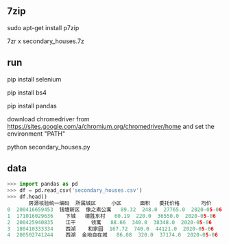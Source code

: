 ## 7zip

sudo apt-get install p7zip

7zr x secondary_houses.7z

## run

pip install selenium

pip install bs4

pip install pandas

download chromedriver from https://sites.google.com/a/chromium.org/chromedriver/home and set the environment "PATH"

python secondary_houses.py

## data

```python
>>> import pandas as pd
>>> df = pd.read_csv('secondary_houses.csv') 
>>> df.head()
       房源核验统一编码  所属城区     小区      面积   委托价格       均价        挂牌时间
0  200416659453  钱塘新区  像之素公寓   89.32  248.0  27765.0  2020-05-06
1  171016029636    下城   德胜东村   60.19  220.0  36550.0  2020-05-06
2  200425940835    江干     领寓   88.66  340.0  38348.0  2020-05-06
3  180410333334    西湖    和家园  167.72  740.0  44121.0  2020-05-06
4  200502741244    西湖  金地自在城   86.08  320.0  37174.0  2020-05-06
```

